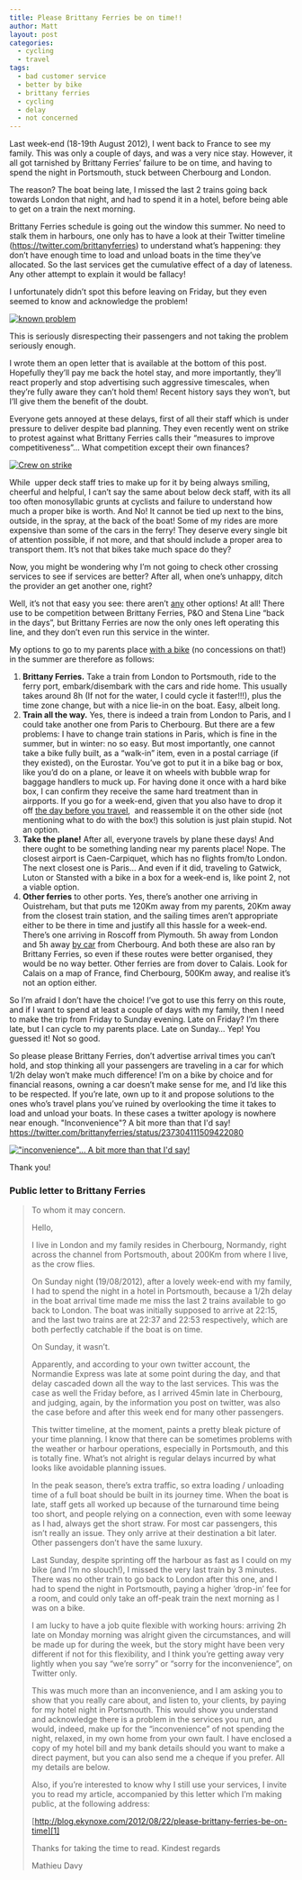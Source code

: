```yaml
---
title: Please Brittany Ferries be on time!!
author: Matt
layout: post
categories:
  - cycling
  - travel
tags:
  - bad customer service
  - better by bike
  - brittany ferries
  - cycling
  - delay
  - not concerned
---
```

Last week-end (18-19th August 2012), I went back to France to see my family. This was only a couple of days, and was a very nice stay.
However, it all got tarnished by Brittany Ferries&#8217; failure to be on time, and having to spend the night in Portsmouth, stuck between Cherbourg and London.

<!--more-->
The reason? The boat being late, I missed the last 2 trains going back towards London that night, and had to spend it in a hotel, before being able to get on a train the next morning.

Brittany Ferries schedule is going out the window this summer. No need to stalk them in harbours, one only has to have a look at their
Twitter timeline (<a title="Brittany Ferries on twitter" href="https://twitter.com/brittanyferries" target="_blank">https://twitter.com/brittanyferries</a>) to understand what&#8217;s happening: they don&#8217;t have enough time to load and unload boats in the time they&#8217;ve allocated. So the last services get the cumulative effect of a day of lateness. Any other attempt to explain it would be fallacy!

I unfortunately didn&#8217;t spot this before leaving on Friday, but they even seemed to know and acknowledge the problem!

<p class="attachement"><a href="http://blog.ekynoxe.com/wp-content/uploads/2012/08/Screen-shot-2012-08-22-at-10.56.23.png" title="known problem" rel="lightbox[1264]"><img src="http://blog.ekynoxe.com/wp-content/uploads/2012/08/Screen-shot-2012-08-22-at-10.56.23-300x37.png" alt="known problem" /></a></p>

This is seriously disrespecting their passengers and not taking the problem seriously enough.

I wrote them an open letter that is available at the bottom of this post. Hopefully they&#8217;ll pay me back the hotel stay, and more importantly, they&#8217;ll react properly and stop advertising such aggressive timescales, when they&#8217;re fully aware they can&#8217;t hold them! Recent history says they won&#8217;t, but I&#8217;ll give them the benefit of the doubt.

Everyone gets annoyed at these delays, first of all their staff which is under pressure to deliver despite bad planning. They even recently went on strike to protest against what Brittany Ferries calls their &#8220;measures to improve competitiveness&#8221;&#8230; What competition except their own finances?

<p class="attachement"><a href="http://blog.ekynoxe.com/wp-content/uploads/2012/08/bf-on-strike.png" title="Crew on strike" rel="lightbox[1264]"><img src="http://blog.ekynoxe.com/wp-content/uploads/2012/08/bf-on-strike-300x39.png" alt="Crew on strike" /></a></p>

While  upper deck staff tries to make up for it by being always smiling, cheerful and helpful, I can&#8217;t say the same about below deck staff, with its all too often monosyllabic grunts at cyclists and failure to understand how much a proper bike is worth. And No! It cannot be tied up next to the bins, outside, in the spray, at the back of the boat! Some of my rides are more expensive than some of the cars in the ferry! They deserve every single bit of attention possible, if not more, and that should include a proper area to transport them. It&#8217;s not that bikes take much space do they?

Now, you might be wondering why I&#8217;m not going to check other crossing services to see if services are better? After all, when one&#8217;s unhappy, ditch the provider an get another one, right?

Well, it&#8217;s not that easy you see: there aren&#8217;t <span style="text-decoration: underline;">any</span> other options! At all! There use to be competition between Brittany Ferries, P&O and Stena Line &#8220;back in the days&#8221;, but Brittany Ferries are now the only ones left operating this line, and they don&#8217;t even run this service in the winter.

My options to go to my parents place <span style="text-decoration: underline;">with a bike</span> (no concessions on that!) in the summer are therefore as follows:

1.  **Brittany Ferries.** Take a train from London to Portsmouth, ride to the ferry port, embark/disembark with the cars and ride home. This usually takes around 8h (If not for the water, I could cycle it faster!!!), plus the time zone change, but with a nice lie-in on the boat. Easy, albeit long.
2.  **Train all the way.** Yes, there is indeed a train from London to Paris, and I could take another one from Paris to Cherbourg. But there are a few problems: I have to change train stations in Paris, which is fine in the summer, but in winter: no so easy. But most importantly, one cannot take a bike fully built, as a &#8220;walk-in&#8221; item, even in a postal carriage (if they existed), on the Eurostar. You&#8217;ve got to put it in a bike bag or box, like you&#8217;d do on a plane, or leave it on wheels with bubble wrap for baggage handlers to muck up. For having done it once with a hard bike box, I can confirm they receive the same hard treatment than in airpports. If you go for a week-end, given that you also have to drop it off <span style="text-decoration: underline;">the day before you travel</span>,  and reassemble it on the other side (not mentioning what to do with the box!) this solution is just plain stupid. Not an option.
3.  **Take the plane!** After all, everyone travels by plane these days! And there ought to be something landing near my parents place! Nope. The closest airport is Caen-Carpiquet, which has no flights from/to London. The next closest one is Paris&#8230; And even if it did, traveling to Gatwick, Luton or Stansted with a bike in a box for a week-end is, like point 2, not a viable option.
4.  **Other ferries** to other ports. Yes, there&#8217;s another one arriving in Ouistreham, but that puts me 120Km away from my parents, 20Km away from the closest train station, and the sailing times aren&#8217;t appropriate either to be there in time and justify all this hassle for a week-end. There&#8217;s one arriving in Roscoff from Plymouth. 5h away from London and 5h away <span style="text-decoration: underline;">by car</span> from Cherbourg. And both these are also ran by Brittany Ferries, so even if these routes were better organised, they would be no way better. Other ferries are from dover to Calais. Look for Calais on a map of France, find Cherbourg, 500Km away, and realise it&#8217;s not an option either.

So I&#8217;m afraid I don&#8217;t have the choice! I&#8217;ve got to use this ferry on this route, and if I want to spend at least a couple of days with my family, then I need to make the trip from Friday to Sunday evening. Late on Friday? I&#8217;m there late, but I can cycle to my parents place. Late on Sunday&#8230; Yep! You guessed it! Not so good.

So please please Brittany Ferries, don&#8217;t advertise arrival times you can&#8217;t hold, and stop thinking all your passengers are traveling in a car for which 1/2h delay won&#8217;t make much difference! I&#8217;m on a bike by choice and for financial reasons, owning a car doesn&#8217;t make sense for me, and I&#8217;d like this to be respected.
If you&#8217;re late, own up to it and propose solutions to the ones who&#8217;s travel plans you&#8217;ve ruined by overlooking the time it takes to load and unload your boats. In these cases a twitter apology is nowhere near enough. "Inconvenience"? A bit more than that I'd say! <a title="Apology?" href="https://twitter.com/brittanyferries/status/237304111509422080" target="_blank">https://twitter.com/brittanyferries/status/237304111509422080</a>

<p class="attachement"><a href="http://blog.ekynoxe.com/wp-content/uploads/2012/08/Screen-shot-2012-08-22-at-11.19.03.png" title="&quot;inconvenience&quot;... A bit more than that I'd say!" rel="lightbox[1264]"><img src="http://blog.ekynoxe.com/wp-content/uploads/2012/08/Screen-shot-2012-08-22-at-11.19.03-300x162.png" alt="&quot;inconvenience&quot;... A bit more than that I'd say!" /></a></p>

Thank you!

### Public letter to Brittany Ferries

> To whom it may concern.
>
> Hello,
>
> I live in London and my family resides in Cherbourg, Normandy, right across the channel from Portsmouth, about 200Km from where I live, as the crow flies.
>
> On Sunday night (19/08/2012), after a lovely week-end with my family, I had to spend the night in a hotel in Portsmouth, because a 1/2h delay in the boat arrival time made me miss the last 2 trains available to go back to London. The boat was initially supposed to arrive at 22:15, and the last two trains are at 22:37 and 22:53 respectively, which are both perfectly catchable if the boat is on time.
>
> On Sunday, it wasn&#8217;t.
>
> Apparently, and according to your own twitter account, the Normandie Express was late at some point during the day, and that delay cascaded down all the way to the last services. This was the case as well the Friday before, as I arrived 45min late in Cherbourg, and judging, again, by the information you post on twitter, was also the case before and after this week end for many other passengers.
>
> This twitter timeline, at the moment, paints a pretty bleak picture of your time planning.
> I know that there can be sometimes problems with the weather or harbour operations, especially in Portsmouth, and this is totally fine. What&#8217;s not alright is regular delays incurred by what looks like avoidable planning issues.
>
> In the peak season, there&#8217;s extra traffic, so extra loading / unloading time of a full boat should be built in its journey time.
> When the boat is late, staff gets all worked up because of the turnaround time being too short, and people relying on a connection, even with some leeway as I had, always get the short straw. For most car passengers, this isn&#8217;t really an issue. They only arrive at their destination a bit later. Other passengers don&#8217;t have the same luxury.
>
> Last Sunday, despite sprinting off the harbour as fast as I could on my bike (and I&#8217;m no slouch!), I missed the very last train by 3 minutes. There was no other train to go back to London after this one, and I had to spend the night in Portsmouth, paying a higher &#8216;drop-in&#8217; fee for a room, and could only take an off-peak train the next morning as I was on a bike.
>
> I am lucky to have a job quite flexible with working hours: arriving 2h late on Monday morning was alright given the circumstances, and will be made up for during the week, but the story might have been very different if not for this flexibility, and I think you&#8217;re getting away very lightly when you say &#8220;we&#8217;re sorry&#8221; or &#8220;sorry for the inconvenience&#8221;, on Twitter only.
>
> This was much more than an inconvenience, and I am asking you to show that you really care about, and listen to, your clients, by paying for my hotel night in Portsmouth. This would show you understand and acknowledge there is a problem in the services you run, and would, indeed, make up for the &#8220;inconvenience&#8221; of not spending the night, relaxed, in my own home from your own fault.
> I have enclosed a copy of my hotel bill and my bank details should you want to make a direct payment, but you can also send me a cheque if you prefer. All my details are below.
>
> Also, if you&#8217;re interested to know why I still use your services, I invite you to read my article, accompanied by this letter which I&#8217;m making public, at the following address:
>
> [http://blog.ekynoxe.com/2012/08/22/please-brittany-ferries-be-on-time][1]
>
> Thanks for taking the time to read.
> Kindest regards
>
> Mathieu Davy

 [1]: http://blog.ekynoxe.com/2012/08/22/please-brittany-ferries-be-on-time "Please Brittany Ferries be on time!"